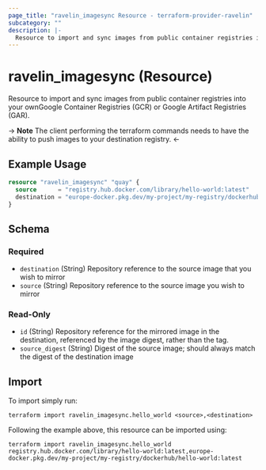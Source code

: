```yaml
---
page_title: "ravelin_imagesync Resource - terraform-provider-ravelin"
subcategory: ""
description: |-
  Resource to import and sync images from public container registries into your ownGoogle Container Registries (GCR) or Google Artifact Registries (GAR).
---
```


# ravelin_imagesync (Resource)

Resource to import and sync images from public container registries into your ownGoogle Container Registries (GCR) or Google Artifact Registries (GAR).

-> **Note** The client performing the terraform commands needs to have the
ability to push images to your destination registry. <-

## Example Usage

```terraform
resource "ravelin_imagesync" "quay" {
  source      = "registry.hub.docker.com/library/hello-world:latest"
  destination = "europe-docker.pkg.dev/my-project/my-registry/dockerhub/hello-world:latest"
}
```

<!-- schema generated by tfplugindocs -->
## Schema

### Required

- `destination` (String) Repository reference to the source image that you wish to mirror
- `source` (String) Repository reference to the source image you wish to mirror

### Read-Only

- `id` (String) Repository reference for the mirrored image in the destination, referenced by the image digest, rather than the tag.
- `source_digest` (String) Digest of the source image; should always match the digest of the destination image

## Import

To import simply run:

```shell
terraform import ravelin_imagesync.hello_world <source>,<destination>
```

Following the example above, this resource can be imported using:

```shell
terraform import ravelin_imagesync.hello_world registry.hub.docker.com/library/hello-world:latest,europe-docker.pkg.dev/my-project/my-registry/dockerhub/hello-world:latest
```
